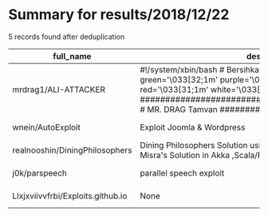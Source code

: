 
# Summary for results/2018/12/22
    
5 records found after deduplication

| full_name | description | html_url | matched_list | matched_count | pushed_at | size | stargazers_count | language | forks_count | vul_ids |
|-----------------------------------|------------------------------------------------------------------------------------------------------------------------------------------------------------------------------------------------------------------------------------------------------------------|------------------------------------------------------|----------------------------------|-----------------|---------------------------|--------|--------------------|------------|---------------|-----------|
| mrdrag1/ALI-ATTACKER | #!/system/xbin/bash # Bersihkan Layar clear blue='\033[34;1m' green='\033[32;1m' purple='\033[35;1m' cyan='\033[36;1m' red='\033[31;1m' white='\033[37;1m' yellow='\033[33;1m' ################################################### # MR. DRAG Tamvan ########### | https://github.com/mrdrag1/ALI-ATTACKER | ['metasploit module OR payload'] | 1 | 2018-12-22 03:23:13+00:00 | 6 | 9 | Shell | 1 | [] |
| wnein/AutoExploit | Exploit Joomla & Wordpress | https://github.com/wnein/AutoExploit | ['exploit'] | 1 | 2018-12-22 11:51:21+00:00 | 32 | 0 | Python | 0 | [] |
| realnooshin/DiningPhilosophers | Dining Philosophers Solution using Actor Model exploiting Chandy-Misra's Solution in Akka ,Scala/FX | https://github.com/realnooshin/DiningPhilosophers | ['exploit'] | 1 | 2018-12-22 17:10:20+00:00 | 2 | 0 | | 0 | [] |
| j0k/parspeech | parallel speech exploit | https://github.com/j0k/parspeech | ['exploit'] | 1 | 2018-12-22 19:10:03+00:00 | 40 | 0 | JavaScript | 0 | [] |
| LIxjxviivvfrbi/Exploits.github.io | None | https://github.com/LIxjxviivvfrbi/Exploits.github.io | ['exploit'] | 1 | 2018-12-22 19:21:49+00:00 | 49 | 0 | HTML | 0 | [] |
